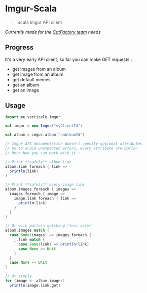 # Imgur-Scala

> Scala Imgur API client

*Currently made for the [CatFactory team](https://github.com/CatFactoryTeam) needs*

## Progress

It's a very early API client, so far you can make GET requests :
- get images from an album
- get image from an album
- get default memes
- get an album
- get an image

## Usage

```scala
import me.verticale.imgur._

val imgur = new Imgur("myClientId")

val album = imgur.album("anAlbumId")

// Imgur API documentation doesn't specify optional attributes
// So to avoid unexpected errors, every attribute are Option
// Here how you can work with it :

// Print **safely** album link
album.link foreach { link =>
  println(link)
}

// Print **safely** every image link
album.images foreach { images =>
  images foreach { image =>
    image.link foreach { link =>
      println(link)
    }
  }
}

// Or with pattern matching (less safe)
album.images match {
  case Some(images) => images foreach {
    _.link match {
      case Some(link) => println(link)
      case None => Unit
    }
  }
  case None => Unit
}

// Or simply
for (image <- album.images)
  println(image.link.get)
```
